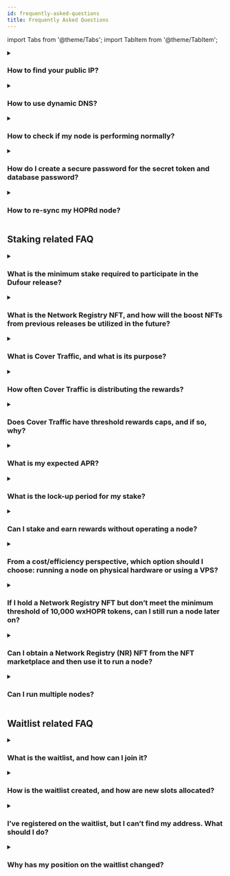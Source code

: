 ```yaml
---
id: frequently-asked-questions
title: Frequently Asked Questions
---
```


import Tabs from '@theme/Tabs';
import TabItem from '@theme/TabItem';

<details>

<summary>

### How to find your public IP?

</summary>

#### For Linux or macOS

(**1**) Open the terminal

(**2**) Copy, paste and execute the following command: 

```bash
curl ifconfig.me
```

(**3**) Note your public IP address from the output

#### For VPS Users

VPS users should be able to find their IP address from their provider. It will also be your VPS IP, so it should be easy to find.
</details>

<details>
  <summary> 
  
  ### How to use dynamic DNS?
  
  </summary>

To run the HOPRd node, you need a static or public IP so other peers can reach you on the network. However, many ISPs only provide dynamic IPs. In this case, you can use Dynamic DNS (DDNS), which continually checks for IP changes and automatically updates the hostname with the latest IP. This means using a hostname instead of an IP address. Here's how to set it up:

#### Via Your Router

Most router brands support dynamic DNS. You can use the router brand's credentials or third-party services like [No-IP](https://www.noip.com).

Brands supporting Dynamic DNS:

* [TP-Link](https://www.tp-link.com/us/support/faq/1367/)
* [ASUS](https://www.asus.com/support/faq/1011725/)
* [NETGEAR](https://kb.netgear.com/23930/How-do-I-set-up-Dynamic-DNS-DDNS-on-my-NETGEAR-router)
* [Linksys](https://www.linksys.com/gb/support-article/?articleNum=140708)

After setting up DDNS, you'll have a hostname (e.g., **hostname.hopto.org**) to use with a port on the HOPR package instead of an IP address.

Example: `hostname.hopto.org:9091`

For more information, view the documentation [here](https://docs.hoprnet.org/node/using-docker#23-adjust-public-ip-address).

#### Via Client Installation

Use a Dynamic DNS service provider client to monitor IP changes and update your domain. We recommend [No-IP](http://www.noip.com). Install their client on your machine to monitor external IP changes and update the hostname.

(**1**) Download & install the client based on your OS: [No-IP Download](https://noip.com/download)

(**2**) After setting up DDNS, create a hostname (e.g., **hostname.hopto.org**) to use with a port on the HOPR package.

Example: `hostname.hopto.org:9091`

#### For Dappnode

If you're running the HOPRd node on Dappnode, it supports DynDNS. Here's what to do:

(**1**) Connect to the Dappnode dashboard.

(**2**) Click the colorful icon in the top right corner and find "DAppNode Identity". Look for a DynDNS URL like **hiuhu234hiu.dyndns.dappnode.io**.

(**3**) Go to HOPR package configuration (http://my.dappnode/packages/my/hopr.public.dappnode.eth/config). Under "**Public host IP and port**", replace the IP address with the DynDNS URL including the port number.

Example: `hiuhu234hiu.dyndns.dappnode.io:9091`
</details>

<details>
<summary> 
  
### How to check if my node is performing normally?  
</summary>

(**1**) Connect to your node via the [Admin UI](./node-management-admin-ui.md#access-the-hopr-admin-ui).

(**2**) On the "**INFO**" page, navigate to the "**Network**" section and ensure the "**Eligible**" status displays "**Yes**." If your node was recently created, it must be fully synced (**100%**) before it becomes eligible.

(**3**) In the "**INFO**" page, under the "**Network**" section, verify that the "**Sync process**" is at "**100%**."

(**4**) In the "**INFO**" page, check the "**Balances**" section and confirm that the "**xDai: Node**" balance is at least "**0.03 xDai**."

(**5**) In the "**INFO**" page, scroll to the "**Nodes on the network**" section and ensure the "**Announced**" node count exceeds **700** and the "**Connected**" node count is above **150**.

(**6**) On the "**TICKETS**" page, ensure that there are no "**Neglected**" or "**Rejected**" tickets.

(**7**) On the "**PEERS**" page, ensure that most of your peers have 100% quality (assuming your node has been running for at least 1 hour).

For DAppNode users, if the peer quality is below 100%, follow these steps:

- Connect to your DAppNode and navigate to the [HOPR package Config tab](http://my.dappnode/packages/my/hopr.public.dappnode.eth/config).
   
- In the bottom-right corner, click "**SHOW ADVANCED EDITOR**". 

- Check the values for "**HOPRD_HEARTBEAT_INTERVAL**" and ensure it is set to the default value of "**20**". Similarly, confirm that "**HOPRD_HEARTBEAT_THRESHOLD**" is set to its default value of "**60**".

(**8**) On the "**CHANNELS: IN**" page, review the "**Unredeemed**" column for each incoming payment channel. Ensure that the values do not exceed **20%** above the threshold (the default threshold for ticket redemption is **30 wxHOPR**). If you’ve set a custom threshold, make sure the unredeemed value remains within **20%** of your custom setting.

The redemption process works as follows: once the unredeemed value reaches **30 wxHOPR** (or your custom threshold), the system will automatically trigger a redemption in the next ticket distribution cycle. To ensure optimal performance, it’s recommended that unredeemed values stay within **20%** of the threshold to prevent delays in the redemption process.
 
**Note**: If one of above mentioned steps doesn't meet requirements, please reach out to Ambassadors via Telegram or Discord channels.
</details>

<details>
<summary> 
  
### How do I create a secure password for the secret token and database password?
</summary>
There are no specific requirements for creating a database password or secret token, but both should be treated like passwords. We recommend using the [Bitwarden Password Generator](https://bitwarden.com/password-generator/) to create a strong token.

**Note**: To evaluate the strength of your password, you can use the [Bitwarden Password Strength Testing Tool](https://bitwarden.com/password-strength/#Password-Strength-Testing-Tool).
</details>

<details>
<summary> 
  
### How to re-sync my HOPRd node?
</summary>
Please select platform to re-sync node:

<Tabs>
<TabItem value="docker_resync" label="Docker">

(**1**) **Stop your node**: follow this [guide](./node-operations.md#stop-your-hopr-node) to stop your HOPR node.

(**2**) **Backup your node**: ensure you back up your node before proceeding. Refer to this guide for detailed backup instructions.follow this [guide](./backup-restore-node.md#backup-your-node-identity).

(**3**) **Delete the "hopr_index.db" file:** on your machine, navigate to the **.hoprd-db-dufour** folder. Inside, locate the **db** folder and delete the **hopr_index.db** file.

(**4**) **Start your node**: once the cleanup is done, start your node again by following this [guide](./node-operations.md#start-your-hopr-node).

</TabItem>
<TabItem value="dappnode_resync" label="Dappnode">

(**1**) **Stop your node**: follow this [guide](./node-operations.md#stop-your-hopr-node) to stop your HOPR node.

(**2**) **Backup your node**: ensure you back up your node before proceeding. Refer to this guide for detailed backup instructions.follow this [guide](./backup-restore-node.md#backup-your-node-identity).

(**3**) **Remove volume**: navigate to the [info tab](http://my.dappnode/packages/my/hopr.public.dappnode.eth/info). In the "**All volumes**" row, locate the volume size and click the "**trash can**" icon to remove the package volume. This will delete the entire package storage, including all databases.

(**4**) **Restore indentity file**: restore identity file by following this [guide](./backup-restore-node.md#restore-your-node-identity).

(**4**) **Start your node**: once the identity file restore is done, start your node again by following this [guide](./node-operations.md#start-your-hopr-node).

</TabItem>
</Tabs>

</details>

## Staking related FAQ

<details>
<summary> 
  
### What is the minimum stake required to participate in the Dufour release?  
</summary>
- **Without a Network Registry NFT:** You will need a minimum of 30,000 wxHOPR and at least one xDAI.
- **With a Network Registry NFT:** You will need a minimum of 10,000 wxHOPR and at least one xDAI.

You can find where to purchase the relevant tokens [here](../token/acquiring-hopr-tokens.md).
</details>

<details>
<summary> 
  
### What is the Network Registry NFT, and how will the boost NFTs from previous releases be utilized in the future?
</summary>
Node runners from the previous Monte Rosa release were issued a special **Network Registry NFT**, which remains active for the Dufour release. This allows early access to the network with a reduced stake requirement of **10,000 wxHOPR**.

**Important**: All other boost NFTs from previous releases have been discontinued.
</details>

<details>
<summary>

### What is Cover Traffic, and what is its purpose?
</summary>

Cover Traffic ("CT") is the new way to earn rewards. The cover traffic app has four components, which operate in the following sequence:

- Netwatcher's task is to locate nodes on the network and create a list.
- The Aggregator collects all node information from the Netwatchers and sends it to the database.
- EconomicHandler applies the economic model and pushes the data to the queue.
- Postman takes the queue and distributes a series of 1-hop messages to every node.
</details>

<details>
<summary>

### How often Cover Traffic is distributing the rewards?
</summary>
Cover traffic rewards are distributed continuously across the network. The system calculates the distribution delay for each node based on the amount staked by that node.
</details>

<details>
<summary>

### Does Cover Traffic have threshold rewards caps, and if so, why?
</summary>
Cover Traffic has a minimum staking threshold of **10,000 wxHOPR** (with a **Network Registry NFT**). This means that if your total stake meets or exceeds **10,000 wxHOPR** and you possess a **Network Registry NFT**, you will start receiving rewards, assuming your node remains active and performs as expected.

There is also a maximum threshold of **75,000 wxHOPR** per node. Staking up to this amount will allow you to receive the maximum possible rewards. However, if you stake more than **75,000 wxHOPR**, the rewards for any amount beyond this threshold will be significantly reduced.

Based on the Cover Traffic economic model rewards threshold, we have prepared some recommendations:

- When a participant has **\<= 75.000 wxHOPR** tokens: you don't need to run several nodes because rewards are based on your stake alone. For example, if you decide to have 2 nodes with stakes of 40.000 & 35.000 wxHOPR token, you will get the same rewards as you would from running 1 node with a **75.000 wxHOPR** stake.

- When a participant has **>75.000 wxHOPR** tokens: the optimal reward strategy is to split your stake across multiple nodes with **\<= 75.000 wxHOPR** in each. Additional HOPR staked in nodes above **75.000 wxHOPR** will earn rewards, but at a significantly reduced rate.

The Cover Traffic threshold was intentionally set to make the network more decentralized and to distribute rewards more fairly. This ensures that even node runners with a small stake have the opportunity to receive rewards. Currently, we are projecting a stable **APY of 10-15%**!

:::info important

The Cover Traffic threshold rewards cap limitations mentioned above do not apply to rewards received from Cover traffic. If you stake up to **75,000 wxHOPR** per node and the rewards you receive increase your stake, you will still **receive the full APR**!

:::
</details>

<details>
<summary>

### What is my expected APR?
</summary>
The expected average additional APR for a node runner is between **10-15%**. In the future, you'll also have the opportunity to earn rewards for relaying data from services that utilize HOPR, such as [RPCh](https://degen.rpch.net).

This is the anticipated additional APR for the average node runner. For a detailed breakdown of the economic model, you can check it out [here](https://twitter.com/hoprnet/status/1696539901305790534).
</details>

<details>
<summary>

### What is the lock-up period for my stake?
</summary>
There is no lock-up period, meaning you can withdraw your funds at any time. However, the less you stake, the fewer rewards you’ll earn. You won’t receive any rewards if your stake drops below **10,000 wxHOPR** (with a **Network Registry NFT**) or **30,000 wxHOPR** (without a **Network Registry NFT**).
</details>

<details>
<summary>

### Can I stake and earn rewards without operating a node?
</summary>
It is not possible to stake and earn rewards without running a node. As of the end of **Staking Season 08 (2023-09-09)**, all staking must be linked to an active node and managed through a HOPR Safe. This ensures the network remains decentralized and operational, as staking is tied directly to the functioning of your node. Without an active node, your stake will not qualify for rewards, emphasizing the importance of actively participating in the network’s operations.
</details>

<details>
<summary>

### From a cost/efficiency perspective, which option should I choose: running a node on physical hardware or using a VPS?
</summary>
There are both pros and cons to using physical hardware versus a VPS, depending on your needs and priorities.

#### Pros and cons of using physical hardware

**Pros:**

- **Increased stability and decentralization**: Running a local Gnosis node allows you to operate your own RPC endpoint, improving node stability and contributing to decentralization, which can positively impact node performance.
- **Cost-effective in the long term**: From an economic perspective, owning hardware can be more cost-effective over time, as there are no ongoing subscription costs like with VPS providers.

**Cons:**

- **Monitoring and maintenance**: You will need to constantly monitor your setup for internet or power outages, which can disrupt performance and require manual intervention.

---

#### Pros and cons of using VPS

**Pros:**

- **High uptime**: Most VPS providers offer 99.9% uptime, meaning you don’t have to worry about power or internet disruptions, as these are managed by the provider.
  
**Cons:**

- **Higher costs for running local nodes**: Running a local Gnosis node on a VPS can be expensive due to the required hardware resources and storage. Relying on third-party RPC providers may negatively impact node performance, as external endpoints can introduce latency, limitations, and instability.

#### Conclusion

While physical hardware offers more advantages over VPS, such as better decentralization and cost efficiency, we recommend trying a low-cost cloud VPS provider to assess your expenses versus rewards. Economically, it’s important that your staking amount covers your expenses and generates positive returns.

#### Our Recommended low-cost cloud VPS providers

- [Contabo](https://contabo.com/en/vps/)
- [Hetzner](https://www.hetzner.com/cloud/)
- [Vultr](https://www.vultr.com/promo/try250) (Vultr offers a $250 coupon to try their services)

Please choose cloud VPS plans based on our [hardware requirements](./run-a-node-overview.md#node-system-requirements).
</details>

<details>
<summary>

### If I hold a Network Registry NFT but don’t meet the minimum threshold of 10,000 wxHOPR tokens, can I still run a node later on?
</summary>
If you hold a Network Registry NFT, you can join the network at any time in the future, as long as you meet the minimum threshold of 10,000 wxHOPR.
</details>

<details>
<summary>

### Can I obtain a Network Registry (NR) NFT from the NFT marketplace and then use it to run a node?
</summary>
Yes, absolutely. You can purchase a Network Registry NFT and stake 10,000 wxHOPR tokens to participate in the HOPR network.

Currently, you can try to get Network Registry NFT on [nifftyfair](https://niftyfair.io/gnosis/collection/0x43d13d7b83607f14335cf2cb75e87da369d056c7)
</details>

<details>
<summary>

### Can I run multiple nodes?
</summary>
Yes, you can run multiple nodes, but ensure that each node meets the minimum staking threshold, which depends on whether or not you hold a Network Registry NFT. For further details, please refer to this FAQ question [here](./frequently-asked-questions.md#what-is-the-minimum-stake-required-to-participate-in-the-dufour-release).
</details>

## Waitlist related FAQ

<details>
<summary> 
  
### What is the waitlist, and how can I join it?
</summary>

To facilitate a controlled and smooth scaling of the HOPR network during the initial Dufour release, we have implemented a waitlist system.

To join the waitlist:

(**1**) Visit the [HOPR Staking Hub](https://hub.hoprnet.org/), start the onboarding process, and create a HOPR Safe.

(**2**) During the onboarding process, you will be guided on how to start your HOPR Node.

(**3**) You will then need to register both your newly created Safe address and your active HOPRd node address on the [waitlist form](https://cryptpad.fr/form/#/2/form/view/7TwSgsF+CnW-aw24uyPlE4Gej3DX-jjeYmyk9-Q-6RQ).

This allows your participation in the scaling process and ensures you're queued for network access as new slots become available.
</details>

<details>
<summary> 
  
### How is the waitlist created, and how are new slots allocated?
</summary>
The waitlist is prioritized as follows:

1. **Priority Applicants**: Applicants who own Network Registry NFTs are given priority, with their position on the waitlist determined by the time of registration.
2. **Other Applicants**: Those without Network Registry NFTs are ranked by the size of their wxHOPR stake.

The list of applicants is manually collected every **Friday at 8 AM CET**, and the waitlist is updated later that day. If you submit your application **after 8 AM CET**, your entry will be processed during the next three-week cycle.

**New slots** are allocated every three weeks on Fridays, with announcements made in our Telegram and Discord channels.

To check your position on the waitlist, visit the [waitlist sheet](https://cryptpad.fr/sheet/#/2/sheet/view/NYbRDH+C993dfHwEL1RyyKNtxG5pRoOaxtI4hbRVUBw/).
</details>

<details>
<summary> 
  
### I’ve registered on the waitlist, but I can’t find my address. What should I do?
</summary>
The waitlist is updated manually. If you have submitted the [waitlist form](https://cryptpad.fr/form/#/2/form/view/7TwSgsF+CnW-aw24uyPlE4Gej3DX-jjeYmyk9-Q-6RQ) with accurate details, your address should appear soon.

**Important**: Addresses that have removed their staked wxHOPR will be periodically removed from the waitlist. Ensure your stake hasn't dropped below the minimum requirement, especially if you have recently withdrawn funds from your HOPR Safe.
</details>

<details>
<summary> 

### Why has my position on the waitlist changed? 
</summary>
Your position may fluctuate if you don't own a Network Registry NFT. New applicants with a higher wxHOPR stake might have joined, or other users may have been off-boarded or moved down the list due to withdrawing funds or not meeting the required minimum stake.
</details>